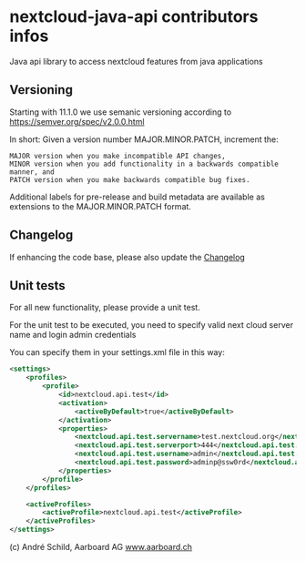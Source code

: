 # nextcloud-java-api contributors infos
Java api library to access nextcloud features from java applications

## Versioning
Starting with 11.1.0 we use semanic versioning according to
https://semver.org/spec/v2.0.0.html

In short:
Given a version number MAJOR.MINOR.PATCH, increment the:

    MAJOR version when you make incompatible API changes,
    MINOR version when you add functionality in a backwards compatible manner, and
    PATCH version when you make backwards compatible bug fixes.

Additional labels for pre-release and build metadata are available as extensions to the MAJOR.MINOR.PATCH format.

## Changelog
If enhancing the code base, please also update the [Changelog](Changelog.md)

## Unit tests
For all new functionality, please provide a unit test.

For the unit test to be executed, you need to specify valid
next cloud server name and login admin credentials

You can specify them in your settings.xml file in this way:
``` XML
<settings>
    <profiles>
        <profile>
            <id>nextcloud.api.test</id>
            <activation>
                <activeByDefault>true</activeByDefault>
            </activation>
            <properties>
                <nextcloud.api.test.servername>test.nextcloud.org</nextcloud.api.test.servername>
                <nextcloud.api.test.serverport>444</nextcloud.api.test.serverport>
                <nextcloud.api.test.username>admin</nextcloud.api.test.username>
                <nextcloud.api.test.password>adminp@ssw0rd</nextcloud.api.test.password>
            </properties>
        </profile>
    </profiles>

    <activeProfiles>
        <activeProfile>nextcloud.api.test</activeProfile>
    </activeProfiles>
</settings>
```


(c) André Schild, Aarboard AG www.aarboard.ch
